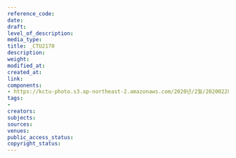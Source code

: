 ```yaml
---
reference_code: 
date: 
draft: 
level_of_description: 
media_type: 
title: _CTU2170
description: 
weight: 
modified_at: 
created_at: 
link: 
components:
- https://kctu-photo.s3.ap-northeast-2.amazonaws.com/2020년/2월/20200228_3.1운동+101주년+기념+강제징용노동자상+양대노총+합동참배/_CTU2170.jpg
tags:
- 
creators: 
subjects: 
sources: 
venues: 
public_access_status: 
copyright_status: 
---
```

